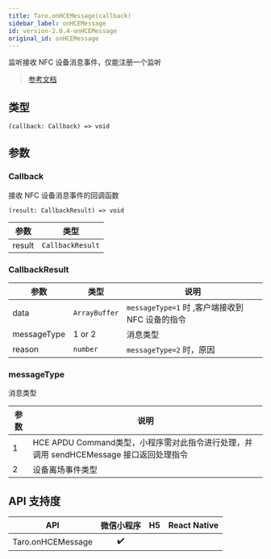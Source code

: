 ```yaml
---
title: Taro.onHCEMessage(callback)
sidebar_label: onHCEMessage
id: version-2.0.4-onHCEMessage
original_id: onHCEMessage
---
```


监听接收 NFC 设备消息事件，仅能注册一个监听

> [参考文档](https://developers.weixin.qq.com/miniprogram/dev/api/device/nfc/wx.onHCEMessage.html)

## 类型

```tsx
(callback: Callback) => void
```

## 参数

### Callback

接收 NFC 设备消息事件的回调函数

```tsx
(result: CallbackResult) => void
```

| 参数 | 类型 |
| --- | --- |
| result | `CallbackResult` |

### CallbackResult

| 参数 | 类型 | 说明 |
| --- | --- | --- |
| data | `ArrayBuffer` | `messageType=1` 时 ,客户端接收到 NFC 设备的指令 |
| messageType | 1 or 2 | 消息类型 |
| reason | `number` | `messageType=2` 时，原因 |

### messageType

消息类型

| 参数 | 说明 |
| --- | --- |
| 1 | HCE APDU Command类型，小程序需对此指令进行处理，并调用 sendHCEMessage 接口返回处理指令 |
| 2 | 设备离场事件类型 |

## API 支持度

| API | 微信小程序 | H5 | React Native |
| :---: | :---: | :---: | :---: |
| Taro.onHCEMessage | ✔️ |  |  |
